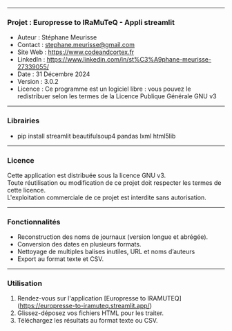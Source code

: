 -----------------------------------------
### Projet : Europresse to IRaMuTeQ - Appli streamlit
- Auteur : Stéphane Meurisse
- Contact : stephane.meurisse@gmail.com
- Site Web : https://www.codeandcortex.fr
- LinkedIn : https://www.linkedin.com/in/st%C3%A9phane-meurisse-27339055/
- Date : 31 Décembre 2024
- Version : 3.0.2
- Licence : Ce programme est un logiciel libre : vous pouvez le redistribuer selon les termes de la Licence Publique Générale GNU v3

-----------------------------------------
### Librairies 
- pip install streamlit beautifulsoup4 pandas lxml html5lib

-----------------------------------------
### Licence
Cette application est distribuée sous la licence GNU v3.  
Toute réutilisation ou modification de ce projet doit respecter les termes de cette licence.  
L'exploitation commerciale de ce projet est interdite sans autorisation.

-----------------------------------------
### Fonctionnalités
- Reconstruction des noms de journaux (version longue et abrégée).
- Conversion des dates en plusieurs formats.
- Nettoyage de multiples balises inutiles, URL et noms d’auteurs
- Export au format texte et CSV.

-----------------------------------------
### Utilisation
1. Rendez-vous sur l'application [Europresse to IRAMUTEQ] (https://europresse-to-iramuteq.streamlit.app/)
2. Glissez-déposez vos fichiers HTML pour les traiter.
3. Téléchargez les résultats au format texte ou CSV.
